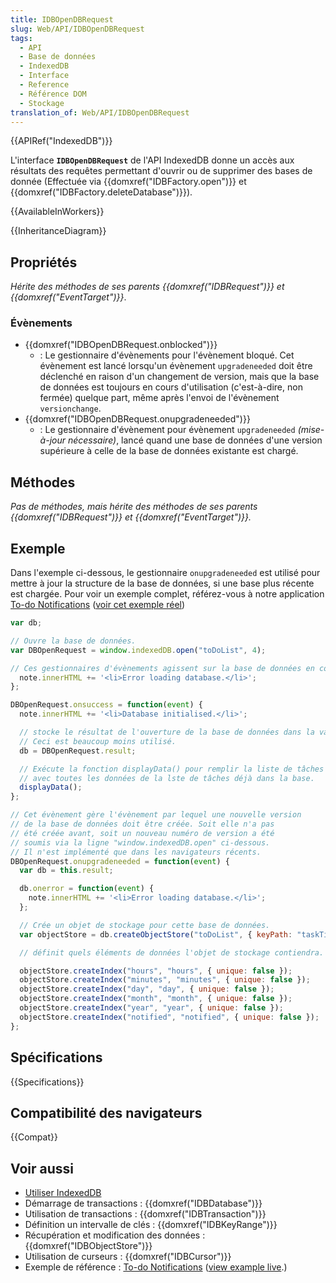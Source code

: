 ```yaml
---
title: IDBOpenDBRequest
slug: Web/API/IDBOpenDBRequest
tags:
  - API
  - Base de données
  - IndexedDB
  - Interface
  - Reference
  - Référence DOM
  - Stockage
translation_of: Web/API/IDBOpenDBRequest
---
```


{{APIRef("IndexedDB")}}

L'interface **`IDBOpenDBRequest`** de l'API IndexedDB donne un accès aux résultats des requêtes permettant d'ouvrir ou de supprimer des bases de donnée (Effectuée via {{domxref("IDBFactory.open")}} et {{domxref("IDBFactory.deleteDatabase")}}).

{{AvailableInWorkers}}

{{InheritanceDiagram}}

## Propriétés

_Hérite des méthodes de ses parents {{domxref("IDBRequest")}} et {{domxref("EventTarget")}}_.

### Évènements

- {{domxref("IDBOpenDBRequest.onblocked")}}
  - : Le gestionnaire d'évènements pour l'évènement bloqué. Cet évènement est lancé lorsqu'un évènement `upgradeneeded` doit être déclenché en raison d'un changement de version, mais que la base de données est toujours en cours d'utilisation (c'est-à-dire, non fermée) quelque part, même après l'envoi de l'évènement `versionchange`.
- {{domxref("IDBOpenDBRequest.onupgradeneeded")}}
  - : Le gestionnaire d'évènement pour évènement `upgradeneeded` _(mise-à-jour nécessaire)_, lancé quand une base de données d'une version supérieure à celle de la base de données existante est chargé.

## Méthodes

_Pas de méthodes, mais hérite des méthodes de ses parents {{domxref("IDBRequest")}} et {{domxref("EventTarget")}}._

## Exemple

Dans l'exemple ci-dessous, le gestionnaire `onupgradeneeded` est utilisé pour mettre à jour la structure de la base de données, si une base plus récente est chargée. Pour voir un exemple complet, référez-vous à notre application [To-do Notifications](https://github.com/mdn/dom-examples/tree/main/to-do-notifications) ([voir cet exemple réel](https://mdn.github.io/dom-examples/to-do-notifications/))

```js
var db;

// Ouvre la base de données.
var DBOpenRequest = window.indexedDB.open("toDoList", 4);

// Ces gestionnaires d'évènements agissent sur la base de données en cours d'ouverture.
  note.innerHTML += '<li>Error loading database.</li>';
};

DBOpenRequest.onsuccess = function(event) {
  note.innerHTML += '<li>Database initialised.</li>';

  // stocke le résultat de l'ouverture de la base de données dans la variable db .
  // Ceci est beaucoup moins utilisé.
  db = DBOpenRequest.result;

  // Exécute la fonction displayData() pour remplir la liste de tâches
  // avec toutes les données de la lste de tâches déjà dans la base.
  displayData();
};

// Cet évènement gère l'évènement par lequel une nouvelle version
// de la base de données doit être créée. Soit elle n'a pas
// été créée avant, soit un nouveau numéro de version a été
// soumis via la ligne "window.indexedDB.open" ci-dessous.
// Il n'est implémenté que dans les navigateurs récents.
DBOpenRequest.onupgradeneeded = function(event) {
  var db = this.result;

  db.onerror = function(event) {
    note.innerHTML += '<li>Error loading database.</li>';
  };

  // Crée un objet de stockage pour cette base de données.
  var objectStore = db.createObjectStore("toDoList", { keyPath: "taskTitle" });

  // définit quels éléments de données l'objet de stockage contiendra.

  objectStore.createIndex("hours", "hours", { unique: false });
  objectStore.createIndex("minutes", "minutes", { unique: false });
  objectStore.createIndex("day", "day", { unique: false });
  objectStore.createIndex("month", "month", { unique: false });
  objectStore.createIndex("year", "year", { unique: false });
  objectStore.createIndex("notified", "notified", { unique: false });
};
```

## Spécifications

{{Specifications}}

## Compatibilité des navigateurs

{{Compat}}

## Voir aussi

- [Utiliser IndexedDB](/fr/docs/Web/API/API_IndexedDB/Using_IndexedDB)
- Démarrage de transactions : {{domxref("IDBDatabase")}}
- Utilisation de transactions : {{domxref("IDBTransaction")}}
- Définition un intervalle de clés : {{domxref("IDBKeyRange")}}
- Récupération et modification des données : {{domxref("IDBObjectStore")}}
- Utilisation de curseurs : {{domxref("IDBCursor")}}
- Exemple de référence : [To-do Notifications](https://github.com/mdn/dom-examples/tree/main/to-do-notifications) ([view example live](https://mdn.github.io/dom-examples/to-do-notifications/).)
